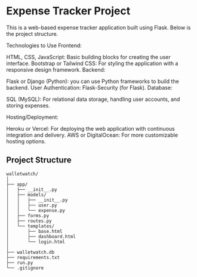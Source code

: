 # Expense Tracker Project

This is a web-based expense tracker application built using Flask. Below is the project structure.

Technologies to Use
Frontend:

HTML, CSS, JavaScript: Basic building blocks for creating the user interface.
Bootstrap or Tailwind CSS: For styling the application with a responsive design framework.
Backend:

Flask or Django (Python): you can use Python frameworks to build the backend.
User Authentication: Flask-Security (for Flask).
Database:

SQL (MySQL): For relational data storage, handling user accounts, and storing expenses.

Hosting/Deployment:

Heroku or Vercel: For deploying the web application with continuous integration and delivery.
AWS or DigitalOcean: For more customizable hosting options.

## Project Structure

```
walletwatch/
│
├── app/
│   ├── __init__.py
│   ├── models/
│   │   ├── __init__.py
│   │   ├── user.py
│   │   └── expense.py
│   ├── forms.py
│   ├── routes.py
│   └── templates/
│       ├── base.html
│       ├── dashboard.html
│       └── login.html
│
├── walletwatch.db
├── requirements.txt
├── run.py
└── .gitignore


